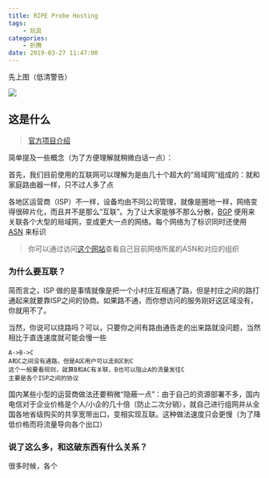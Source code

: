 ```yaml
---
title: RIPE Probe Hosting
tags: 
    - 玩具
categories:
    - 折腾
date: 2019-03-27 11:47:00
---
```


先上图（低清警告）

![](/images/media/ripe_probe.jpg)

## 这是什么

> [官方项目介绍](https://atlas.ripe.net)

简单提及一些概念（为了方便理解就稍微白话一点）：

首先，我们目前使用的互联网可以理解为是由几十个超大的“局域网”组成的：就和家庭路由器一样，只不过人多了点

各地区运营商（ISP）不一样，设备均由不同公司管理，就像是圈地一样，网络变得很碎片化，而且并不是那么“互联”。为了让大家能够不那么分散，[BGP](https://zh.wikipedia.org/wiki/%E8%BE%B9%E7%95%8C%E7%BD%91%E5%85%B3%E5%8D%8F%E8%AE%AE) 便用来关联各个大型的局域网，变成更大一点的网络。每个网络为了标识同时还使用 [ASN](https://zh.wikipedia.org/wiki/%E8%87%AA%E6%B2%BB%E7%B3%BB%E7%BB%9F) 来标识

> 你可以通过访问[这个网站](https://ipip.net)查看自己目前网络所属的ASN和对应的组织

### 为什么要互联？

简而言之，ISP 做的是事情就像是把一个小村庄互相通了路，但是村庄之间的路打通起来就要靠ISP之间的协商。如果路不通，而你想访问的服务刚好这区域没有，你就用不了。

当然，你说可以绕路吗？可以，只要你之间有路由通告走的出来路就没问题，当然相比于直连速度就可能会慢一些

```
A->B->C
A和C之间没有通路，但是A区用户可以走B区到C
这个一般要看规则，就算B和AC有关联，B也可以阻止A的流量发往C
主要是各个ISP之间的协议
```

国内某些小型的运营商做法还要稍微“隐蔽一点”：由于自己的资源部署不多，国内电信对于企业价格是个人/小企的几十倍（防止二次分销），就自己进行组网并从全国各地省级购买的共享宽带出口，变相实现互联。这种做法速度只会更慢（为了降低价格而将流量导向各个出口）

### 说了这么多，和这破东西有什么关系？

很多时候，各个
<!--stackedit_data:
eyJoaXN0b3J5IjpbLTE3Mzg3MzU3OTAsMTA2NTAxNThdfQ==
-->